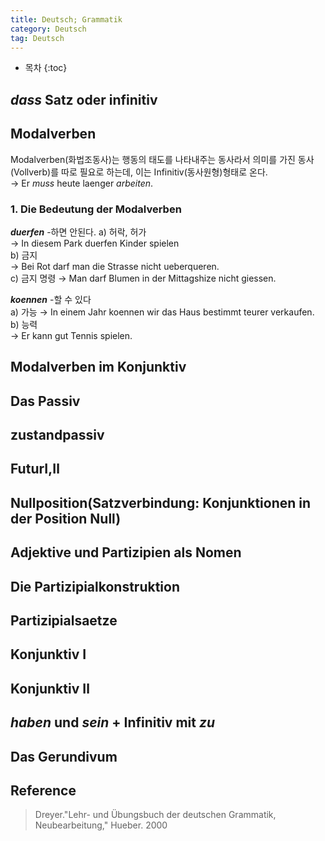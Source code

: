 ```yaml
---
title: Deutsch; Grammatik
category: Deutsch
tag: Deutsch
---
```








* 목차
{:toc}








## *dass* Satz oder infinitiv

## Modalverben
Modalverben(화법조동사)는 행동의 태도를 나타내주는 동사라서 의미를 가진 동사(Vollverb)를 따로 필요로 하는데, 이는 Infinitiv(동사원형)형태로 온다.  
→ Er *muss* heute laenger *arbeiten*.


### 1. Die Bedeutung der Modalverben


***duerfen*** -하면 안된다.
a\) 허락, 허가  
→ In diesem Park duerfen Kinder spielen  
b\) 금지  
→ Bei Rot darf man die Strasse nicht ueberqueren.  
c\) 금지 명령
→ Man darf Blumen in der Mittagshize nicht giessen.

***koennen*** -할 수 있다  
a\) 가능
→ In einem Jahr koennen wir das Haus bestimmt teurer verkaufen.  
b\) 능력  
→ Er kann gut Tennis spielen.


## Modalverben im Konjunktiv
## Das Passiv
## zustandpassiv
## FuturⅠ,Ⅱ
## Nullposition(Satzverbindung: Konjunktionen in der Position Null)
## Adjektive und Partizipien als Nomen
## Die Partizipialkonstruktion
## Partizipialsaetze
## Konjunktiv Ⅰ
## Konjunktiv Ⅱ
## *haben* und *sein* + Infinitiv mit *zu*
## Das Gerundivum


## Reference

> Dreyer."Lehr- und Übungsbuch der deutschen Grammatik, Neubearbeitung," Hueber. 2000
